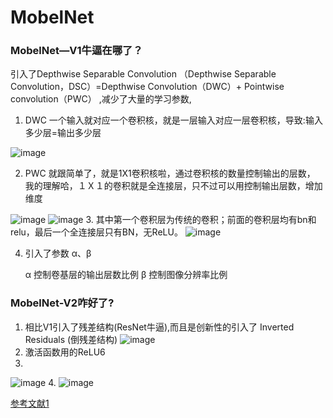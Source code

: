 # MobelNet
### MobelNet—V1牛逼在哪了？

  引入了Depthwise Separable Convolution
（Depthwise Separable Convolution，DSC）=Depthwise Convolution（DWC）+ Pointwise convolution（PWC）
,减少了大量的学习参数,
1. DWC 一个输入就对应一个卷积核，就是一层输入对应一层卷积核，导致:输入多少层=输出多少层

![image](https://git111hub.com/704494891/Classification_Net/blob/master/MobelNet_V2/ReadMe_images/DW.png)

2. PWC 就跟简单了，就是1X1卷积核啦，通过卷积核的数量控制输出的层数，
我的理解哈，１Ｘ１的卷积就是全连接层，只不过可以用控制输出层数，增加维度

![image](https://git111hub.com/704494891/Classification_Net/blob/master/MobelNet_V2/ReadMe_images/PW.png)
![image](https://git111hub.com/704494891/Classification_Net/blob/master/MobelNet_V2/ReadMe_images/DW+PW.png)
3. 其中第一个卷积层为传统的卷积；前面的卷积层均有bn和relu，最后一个全连接层只有BN，无ReLU。
![image](https://git111hub.com/704494891/Classification_Net/blob/master/MobelNet_V2/ReadMe_images/jiegou.png)

4. 引入了参数 α、β

    α 控制卷基层的输出层数比例
    β 控制图像分辨率比例
    

### MobelNet-V2咋好了?
1. 相比V1引入了残差结构(ResNet牛逼),而且是创新性的引入了 Inverted Residuals (倒残差结构)
![image](https://git111hub.com/704494891/Classification_Net/blob/master/MobelNet_V2/ReadMe_images/Inverted-Residuals.png)
2. 激活函数用的ReLU6
3. 
![image](https://git111hub.com/704494891/Classification_Net/blob/master/MobelNet_V2/ReadMe_images/V2-cancha.png)
4. 
![image](https://git111hub.com/704494891/Classification_Net/blob/master/MobelNet_V2/ReadMe_images/all-jiegou-v2.png)






[参考文献1](https://ww111w.cnblogs.com/darkknightzh/p/9410540.html)
